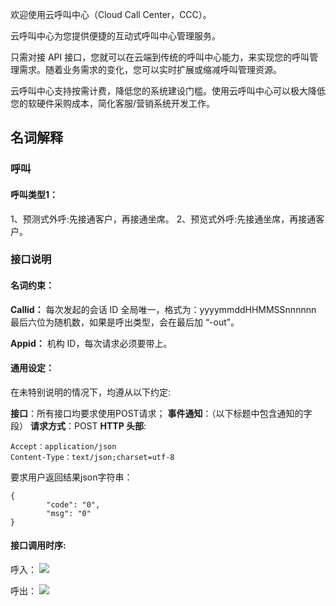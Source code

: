 欢迎使用云呼叫中心（Cloud Call Center，CCC）。

云呼叫中心为您提供便捷的互动式呼叫中心管理服务。

只需对接 API 接口，您就可以在云端到传统的呼叫中心能力，来实现您的呼叫管理需求。随着业务需求的变化，您可以实时扩展或缩减呼叫管理资源。

云呼叫中心支持按需计费，降低您的系统建设门槛。使用云呼叫中心可以极大降低您的软硬件采购成本，简化客服/营销系统开发工作。

## 名词解释
### 呼叫
#### 呼叫类型1：
1、预测式外呼:先接通客户，再接通坐席。
2、预览式外呼:先接通坐席，再接通客户。

### 接口说明
#### 名词约束：

**Callid：**
每次发起的会话 ID 全局唯一，格式为：yyyymmddHHMMSSnnnnnn
最后六位为随机数，如果是呼出类型，会在最后加 “-out”。

**Appid：**
机构 ID，每次请求必须要带上。

#### 通用设定：
在未特别说明的情况下，均遵从以下约定:

**接口**：所有接口均要求使用POST请求；
**事件通知**：（以下标题中包含通知的字段）
**请求方式**：POST
**HTTP 头部**:
```
Accept：application/json
Content-Type：text/json;charset=utf-8
```

要求用户返回结果json字符串：
```
{
		"code": "0",
		"msg": "0"
}

```

#### 接口调用时序:
呼入：
![](https://main.qcloudimg.com/raw/e13cdc449801134c181c49893f55d1b7.png)

呼出：
![](https://main.qcloudimg.com/raw/af1a02914ba97aeec28233047bd0bd5a.png)
